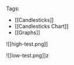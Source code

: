 Tags: 
- [[Candlesticks]]
- [[Candlesticks Chart]]
- [[Graphs]]

![[high-test.png]]

![[low-test.png]]z
